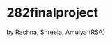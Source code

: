 # 282finalproject
by Rachna, Shreeja, Amulya ([RSA]([url](https://en.wikipedia.org/wiki/RSA_(cryptosystem))))

